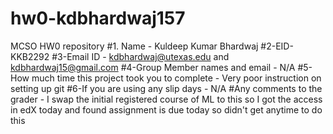 # hw0-kdbhardwaj157
MCSO HW0 repository
#1. Name - Kuldeep Kumar Bhardwaj
#2-EID- KKB2292
#3-Email ID - kdbhardwaj@utexas.edu and kdbhardwaj15@gmail.com
#4-Group Member names and email - N/A
#5-How much time this project took you to complete - Very poor instruction on setting up git
#6-If you are using any slip days - N/A
#Any comments to the grader - I swap the initial registered course of ML to this so I got the access in edX today and found assignment is due today so didn't get anytime to do this